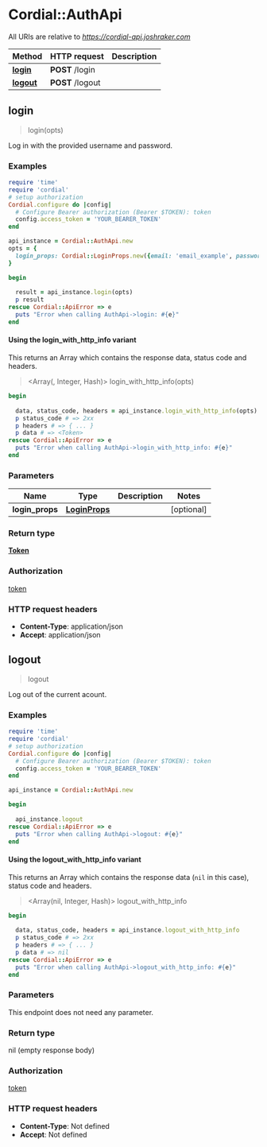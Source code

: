 # Cordial::AuthApi

All URIs are relative to *https://cordial-api.joshraker.com*

| Method | HTTP request | Description |
| ------ | ------------ | ----------- |
| [**login**](AuthApi.md#login) | **POST** /login |  |
| [**logout**](AuthApi.md#logout) | **POST** /logout |  |


## login

> <Token> login(opts)



Log in with the provided username and password.

### Examples

```ruby
require 'time'
require 'cordial'
# setup authorization
Cordial.configure do |config|
  # Configure Bearer authorization (Bearer $TOKEN): token
  config.access_token = 'YOUR_BEARER_TOKEN'
end

api_instance = Cordial::AuthApi.new
opts = {
  login_props: Cordial::LoginProps.new({email: 'email_example', password: 'password_example'}) # LoginProps | 
}

begin
  
  result = api_instance.login(opts)
  p result
rescue Cordial::ApiError => e
  puts "Error when calling AuthApi->login: #{e}"
end
```

#### Using the login_with_http_info variant

This returns an Array which contains the response data, status code and headers.

> <Array(<Token>, Integer, Hash)> login_with_http_info(opts)

```ruby
begin
  
  data, status_code, headers = api_instance.login_with_http_info(opts)
  p status_code # => 2xx
  p headers # => { ... }
  p data # => <Token>
rescue Cordial::ApiError => e
  puts "Error when calling AuthApi->login_with_http_info: #{e}"
end
```

### Parameters

| Name | Type | Description | Notes |
| ---- | ---- | ----------- | ----- |
| **login_props** | [**LoginProps**](LoginProps.md) |  | [optional] |

### Return type

[**Token**](Token.md)

### Authorization

[token](../README.md#token)

### HTTP request headers

- **Content-Type**: application/json
- **Accept**: application/json


## logout

> logout



Log out of the current acount.

### Examples

```ruby
require 'time'
require 'cordial'
# setup authorization
Cordial.configure do |config|
  # Configure Bearer authorization (Bearer $TOKEN): token
  config.access_token = 'YOUR_BEARER_TOKEN'
end

api_instance = Cordial::AuthApi.new

begin
  
  api_instance.logout
rescue Cordial::ApiError => e
  puts "Error when calling AuthApi->logout: #{e}"
end
```

#### Using the logout_with_http_info variant

This returns an Array which contains the response data (`nil` in this case), status code and headers.

> <Array(nil, Integer, Hash)> logout_with_http_info

```ruby
begin
  
  data, status_code, headers = api_instance.logout_with_http_info
  p status_code # => 2xx
  p headers # => { ... }
  p data # => nil
rescue Cordial::ApiError => e
  puts "Error when calling AuthApi->logout_with_http_info: #{e}"
end
```

### Parameters

This endpoint does not need any parameter.

### Return type

nil (empty response body)

### Authorization

[token](../README.md#token)

### HTTP request headers

- **Content-Type**: Not defined
- **Accept**: Not defined

